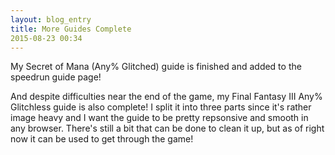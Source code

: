 ```yaml
---
layout: blog_entry
title: More Guides Complete
2015-08-23 00:34
---
```

My Secret of Mana (Any% Glitched) guide is finished and added to the speedrun guide page!

And despite difficulties near the end of the game, my Final Fantasy III Any% Glitchless guide is also complete! I split it into three parts since it's rather image heavy and I want the guide to be pretty repsonsive and smooth in any browser. There's still a bit that can be done to clean it up, but as of right now it can be used to get through the game!
